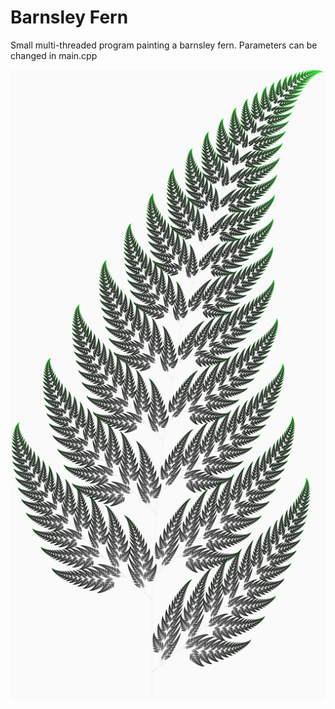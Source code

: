 # Barnsley Fern

Small multi-threaded program painting a barnsley fern.
Parameters can be changed in main.cpp

![Barnsley fern](./dense_fern_rescaled.jpg "Barnsley Fern")
